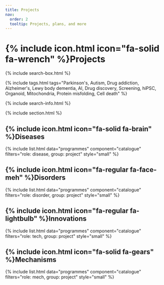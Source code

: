 ```yaml
---
title: Projects
nav:
  order: 2
  tooltip: Projects, plans, and more
---
```


# {% include icon.html icon="fa-solid fa-wrench" %}Projects

{% include search-box.html %}

{% include tags.html tags="Parkinson's, Autism, Drug addiction, Alzheimer's, Lewy body dementia, AI, Drug discovery, Screening, hiPSC, Organoid, Mitochondria, Protein misfolding, Cell death" %}

{% include search-info.html %}

{% include section.html %}

## {% include icon.html icon="fa-solid fa-brain" %}Diseases
{% include list.html data="programmes" component="catalogue" filters="role: disease, group: project" style="small" %}

## {% include icon.html icon="fa-regular fa-face-meh" %}Disorders
{% include list.html data="programmes" component="catalogue" filters="role: disorder, group: project" style="small" %}

## {% include icon.html icon="fa-regular fa-lightbulb" %}Innovations
{% include list.html data="programmes" component="catalogue" filters="role: tech, group: project" style="small" %}

## {% include icon.html icon="fa-solid fa-gears" %}Mechanisms
{% include list.html data="programmes" component="catalogue" filters="role: mech, group: project" style="small" %}
